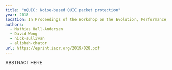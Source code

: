 ```yaml
---
title: "nQUIC: Noise-based QUIC packet protection"
year: 2018
location: In Proceedings of the Workshop on the Evolution, Performance, and Interoperability of QUIC, pp. 22-28. 2018.
authors:
  - Mathias Hall-Andersen
  - David Wong
  - nick-sullivan
  - alishah-chator
url: https://eprint.iacr.org/2019/028.pdf
---
```


ABSTRACT HERE